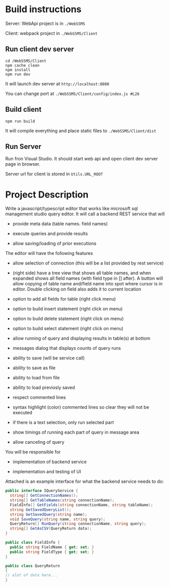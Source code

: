 ﻿# Build instructions
Server: WebApi project is in ```./WebSSMS```

Client: webpack project in ```./WebSSMS/Client```

## Run client dev server
```
cd /WebSSMS/Client
npm cache clean
npm install
npm run dev
```
It will launch dev server at ```http://localhost:8080```

You can change port at ```./WebSSMS/Client/config/index.js #L26```

## Build client 
```
npm run build
```
It will compile everything and place static files to ```./WebSSMS/Client/dist```

## Run Server

Run fron Visual Studio. It should start web api and open client dev server page in browser.

Server url for client is stored in ```Utils.URL_ROOT```



# Project Description

Write a javascript/typescript editor that works like microsoft sql management studio query editor. It will call a backend REST service that will

- provide meta data (table names. field names)

- execute queries and provide results

- allow saving/loading of prior executions

The editor will have the following features

- allow selection of connection (this will be a list provided by rest service)

- (right side) have a tree view that shows all table names, and when expanded shows all field names (with field type in [] after). A button will allow copying of table name and/field name into spot where cursor is in editor. Double clicking on field also adds it to current location

- option to add all fields for table (right click menu)

- option to build insert statement (right click on menu)

- option to build delete statement (right click on menu)

- option to build select statement (right click on menu)

- allow running of query and displaying results in table(s) at bottom

- messages dialog that displays counts of query runs

- ability to save (will be service call)

- ability to save as file

- ability to load from file

- ability to load previosly saved

- respect commented lines

- syntax highlight (color) commented lines so clear they will not be executed

- if there is a text selection, only run selected part

- show timings of running each part of query in message area

- allow canceling of query

You will be responsible for

- implementation of backend service

- implementation and testing of UI

Attached is an example interface for what the backend service needs to do:

```csharp
public interface IQueryService {
  string[] GetConnectionNames();
  string[] GetTableNames(string connectionName);
  FieldInfo[] GetFields(string connectionName, string tableName);
  string GetSavedQueryList();
  string GetSavedQuery(string name);
  void SaveQuery(string name, string query);
  QueryReturn[] RunQuery(string connectionName, string query);
  string[] GetAsCSV(QueryReturn data);
}

public class FieldInfo {
  public string FieldName { get; set; }
  public string FieldType { get; set; }
}

public class QueryReturn
{
// alot of data here...
}
```